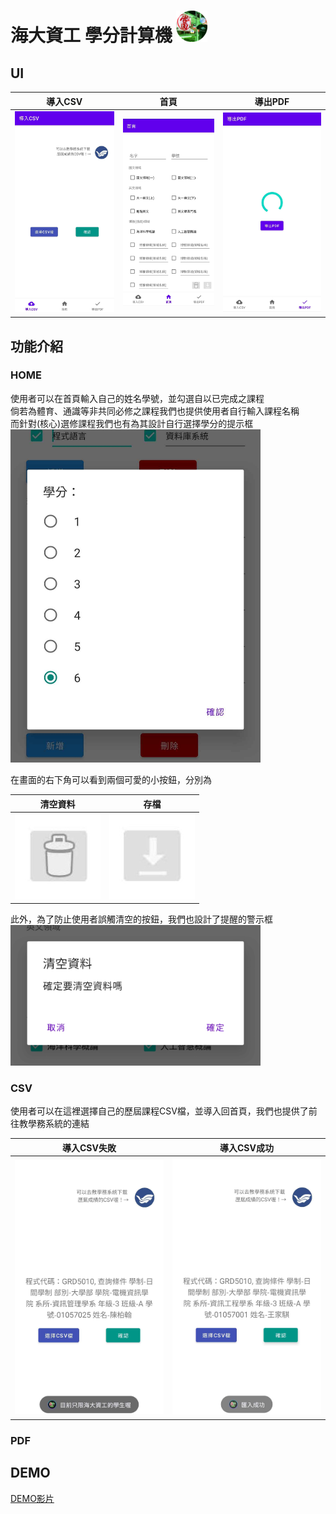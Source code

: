 # 海大資工 學分計算機 <img src="https://github.com/partner0487/NTOU-credit-calculation/blob/master/image/logo.png" width="50"/>

## UI
| 導入CSV                                                                                        | 首頁                                                                                            | 導出PDF                                                                                        |
|----------------------------------------------------------------------------------------------|-----------------------------------------------------------------------------------------------|----------------------------------------------------------------------------------------------|
| <img src="https://github.com/partner0487/NTOU-credit-calculation/blob/master/image/csv.jpg"> | <img src="https://github.com/partner0487/NTOU-credit-calculation/blob/master/image/home.jpg"> | <img src="https://github.com/partner0487/NTOU-credit-calculation/blob/master/image/pdf.jpg"> |

## 功能介紹
### HOME

使用者可以在首頁輸入自己的姓名學號，並勾選自以已完成之課程\
倘若為體育、通識等非共同必修之課程我們也提供使用者自行輸入課程名稱\
而針對(核心)選修課程我們也有為其設計自行選擇學分的提示框\
<img src="https://github.com/partner0487/NTOU-credit-calculation/blob/master/image/credit.jpg" width="400"/>
    
在畫面的右下角可以看到兩個可愛的小按鈕，分別為

| 清空資料                                                                                        | 存檔                                                                                            |
|----------------------------------------------------------------------------------------------|-----------------------------------------------------------------------------------------------|
| <img src="https://github.com/partner0487/NTOU-credit-calculation/blob/master/image/clean_button.jpg"> | <img src="https://github.com/partner0487/NTOU-credit-calculation/blob/master/image/save_button.jpg"> |

此外，為了防止使用者誤觸清空的按鈕，我們也設計了提醒的警示框\
<img src="https://github.com/partner0487/NTOU-credit-calculation/blob/master/image/clean.jpg" width="400"/>

### CSV

使用者可以在這裡選擇自己的歷屆課程CSV檔，並導入回首頁，我們也提供了前往教學務系統的連結

| 導入CSV失敗                                                                                            | 導入CSV成功                                                                                           |
|----------------------------------------------------------------------------------------------------|---------------------------------------------------------------------------------------------------|
| <img src="https://github.com/partner0487/NTOU-credit-calculation/blob/master/image/csv_false.jpg"> | <img src="https://github.com/partner0487/NTOU-credit-calculation/blob/master/image/csv_true.jpg"> |

### PDF

## DEMO
[DEMO影片](image/demo.mp4)
